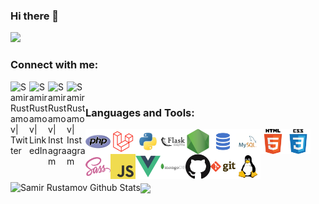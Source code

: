 ### Hi there 👋

![](https://komarev.com/ghpvc/?username=srustamov&color=brightgreen)


<!--
**srustamov/srustamov** is a ✨ _special_ ✨ repository because its `README.md` (this file) appears on your GitHub profile.

Here are some ideas to get you started:

- 🔭 I’m currently working on ...
- 🌱 I’m currently learning ...
- 👯 I’m looking to collaborate on ...
- 🤔 I’m looking for help with ...
- 💬 Ask me about ...
- 📫 How to reach me: ...
- 😄 Pronouns: ...
- ⚡ Fun fact: ...
-->


  

### Connect with me:

[<img align="left" alt="Samir Rustamov| Twitter" width="30px" src="https://cdn.jsdelivr.net/npm/simple-icons@v3/icons/twitter.svg" />   ](https://twitter.com/rustemov_tt)



[<img align="left" alt="Samir Rustamov| LinkedIn" width="30px" src="https://cdn.jsdelivr.net/npm/simple-icons@v3/icons/linkedin.svg" />](https://www.linkedin.com/in/samir-rustamov/)

[<img align="left" alt="Samir Rustamov| Instagram" width="30px" src="https://cdn.jsdelivr.net/npm/simple-icons@v3/icons/instagram.svg" />](https://www.instagram.com/samir_rustamov1/)

[<img align="left" alt="Samir Rustamov| Instagram" width="30px" src="https://cdn.jsdelivr.net/npm/simple-icons@v3/icons/facebook.svg" />](https://www.facebook.com/srustamovv/)

  

<br />

  

### Languages and Tools:

  

<img  align="left"  alt="Php"  width="40px"  src="https://raw.githubusercontent.com/github/explore/80688e429a7d4ef2fca1e82350fe8e3517d3494d/topics/php/php.png" />

<img  align="left"  alt="Laravel"  width="40px"  src="https://raw.githubusercontent.com/github/explore/80688e429a7d4ef2fca1e82350fe8e3517d3494d/topics/laravel/laravel.png" />

<img  align="left"  alt="Python"  width="40px"  src="https://raw.githubusercontent.com/github/explore/80688e429a7d4ef2fca1e82350fe8e3517d3494d/topics/python/python.png" />

<img  align="left"  alt="Flask"  width="40px"  src="https://raw.githubusercontent.com/github/explore/80688e429a7d4ef2fca1e82350fe8e3517d3494d/topics/flask/flask.png" />
<img  align="left"  alt="Node.js"  width="40px"  src="https://raw.githubusercontent.com/github/explore/80688e429a7d4ef2fca1e82350fe8e3517d3494d/topics/nodejs/nodejs.png" />

<img  align="left"  alt="SQL"  width="40px"  src="https://raw.githubusercontent.com/github/explore/80688e429a7d4ef2fca1e82350fe8e3517d3494d/topics/sql/sql.png" />

<img  align="left"  alt="MySQL"  width="40px"  src="https://raw.githubusercontent.com/github/explore/80688e429a7d4ef2fca1e82350fe8e3517d3494d/topics/mysql/mysql.png" />

<img  align="left"  alt="HTML5"  width="40px"  src="https://raw.githubusercontent.com/github/explore/80688e429a7d4ef2fca1e82350fe8e3517d3494d/topics/html/html.png" />

<img  align="left"  alt="CSS3"  width="40px"  src="https://raw.githubusercontent.com/github/explore/80688e429a7d4ef2fca1e82350fe8e3517d3494d/topics/css/css.png" />

<img  align="left"  alt="Sass"  width="40px"  src="https://raw.githubusercontent.com/github/explore/80688e429a7d4ef2fca1e82350fe8e3517d3494d/topics/sass/sass.png" />
<img  align="left"  alt="JavaScript"  width="40px"  src="https://raw.githubusercontent.com/github/explore/80688e429a7d4ef2fca1e82350fe8e3517d3494d/topics/javascript/javascript.png" />

<img  align="left"  alt="Vue Js"  width="40px"  src="https://raw.githubusercontent.com/github/explore/80688e429a7d4ef2fca1e82350fe8e3517d3494d/topics/vue/vue.png" />


<img  align="left"  alt="MongoDB"  width="40px"  src="https://raw.githubusercontent.com/github/explore/80688e429a7d4ef2fca1e82350fe8e3517d3494d/topics/mongodb/mongodb.png" />

<img  align="left"  alt="GitHub"  width="40px"  src="https://raw.githubusercontent.com/github/explore/78df643247d429f6cc873026c0622819ad797942/topics/github/github.png" />

<img  align="left"  alt="Git"  width="40px"  src="https://raw.githubusercontent.com/github/explore/80688e429a7d4ef2fca1e82350fe8e3517d3494d/topics/git/git.png" />

<img  align="left"  alt="HTML5"  width="40px"  src="https://raw.githubusercontent.com/github/explore/80688e429a7d4ef2fca1e82350fe8e3517d3494d/topics/linux/linux.png" />

<br />
<br />
<br />
<br />
<br />
<img  align="left"  alt="Samir Rustamov Github Stats"  src="https://github-readme-stats.vercel.app/api?username=srustamov&show_icons=true&hide_border=true&theme=radical" />

<img align="center" src="https://github-readme-stats.anuraghazra1.vercel.app/api/top-langs/?username=srustamov&layout=compact&theme=radical" />

